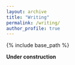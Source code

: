 ```yaml
---
layout: archive
title: "Writing"
permalink: /writing/
author_profile: true
---
```


{% include base_path %}

**Under construction**

<!--
**Academic work**

**Articles**

--->

